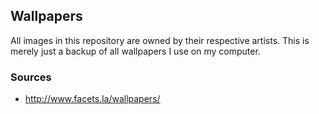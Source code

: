 ## Wallpapers

All images in this repository are owned by their respective artists. This is merely just a backup of all wallpapers I use on my computer.

### Sources
- http://www.facets.la/wallpapers/
